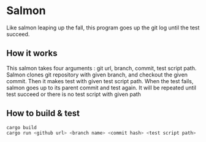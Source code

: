 # Salmon

Like salmon leaping up the fall, this program goes up the git log until the test succeed.

## How it works

This salmon takes four arguments : git url, branch, commit, test script path. Salmon clones git repository with given branch, and checkout the given commit. Then it makes test with given test script path. When the test fails, salmon goes up to its parent commit and test again. It will be repeated until test succeed or there is no test script with given path

## How to build & test
``` bash
cargo build  
cargo run <github url> <branch name> <commit hash> <test script path>
```